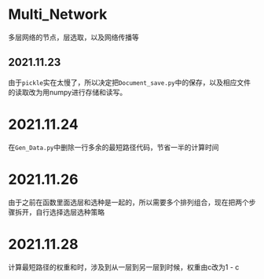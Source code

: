 # Multi_Network
多层网络的节点，层选取，以及网络传播等



## 2021.11.23  

由于`pickle`实在太慢了，所以决定把`Document_save.py`中的保存，以及相应文件的读取改为用numpy进行存储和读写。

# 2021.11.24  

在`Gen_Data.py`中删除一行多余的最短路径代码，节省一半的计算时间  

# 2021.11.26  

由于之前在函数里面选层和选种是一起的，所以需要多个排列组合，现在把两个步骤拆开，自行选择选层选种策略

# 2021.11.28  

计算最短路径的权重和时，涉及到从一层到另一层到时候，权重由c改为1 - c
